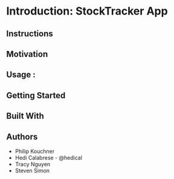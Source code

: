  
# Introduction: StockTracker App
## Instructions




## Motivation



## Usage :



## Getting Started



## Built With


## Authors

- Philip Kouchner
- Hedi Calabrese - @hedical
- Tracy Nguyen
- Steven Simon